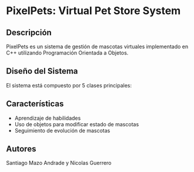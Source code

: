 # PixelPets: Virtual Pet Store System

## Descripción
PixelPets es un sistema de gestión de mascotas virtuales implementado en C++ utilizando Programación Orientada a Objetos.



## Diseño del Sistema
El sistema está compuesto por 5 clases principales:


## Características
- Aprendizaje de habilidades
- Uso de objetos para modificar estado de mascotas
- Seguimiento de evolución de mascotas

## Autores
Santiago Mazo Andrade y Nicolas Guerrero 
